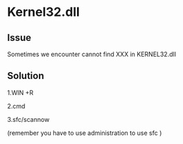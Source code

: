 # Kernel32.dll 

## Issue

Sometimes we encounter cannot find XXX in KERNEL32.dll

## Solution

1.WIN +R

2.cmd

3.sfc/scannow

(remember you have to use administration to use sfc )